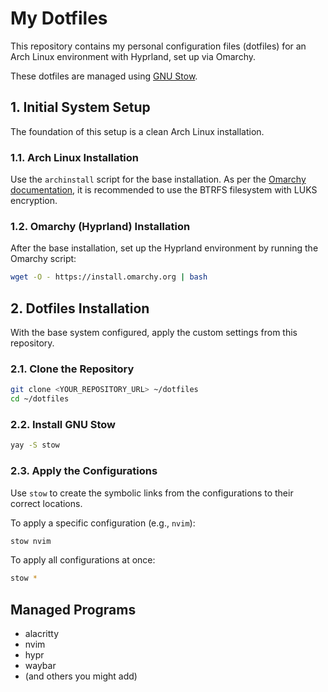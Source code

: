 # My Dotfiles

This repository contains my personal configuration files (dotfiles) for an Arch Linux environment with Hyprland, set up via Omarchy.

These dotfiles are managed using [GNU Stow](https://www.gnu.org/software/stow/).

## 1. Initial System Setup

The foundation of this setup is a clean Arch Linux installation.

### 1.1. Arch Linux Installation

Use the `archinstall` script for the base installation. As per the [Omarchy documentation](https://manuals.omamix.org/2/the-omarchy-manual/50/getting-started), it is recommended to use the BTRFS filesystem with LUKS encryption.

### 1.2. Omarchy (Hyprland) Installation

After the base installation, set up the Hyprland environment by running the Omarchy script:

```bash
wget -O - https://install.omarchy.org | bash
```

## 2. Dotfiles Installation

With the base system configured, apply the custom settings from this repository.

### 2.1. Clone the Repository

```bash
git clone <YOUR_REPOSITORY_URL> ~/dotfiles
cd ~/dotfiles
```

### 2.2. Install GNU Stow

```bash
yay -S stow
```

### 2.3. Apply the Configurations

Use `stow` to create the symbolic links from the configurations to their correct locations.

To apply a specific configuration (e.g., `nvim`):
```bash
stow nvim
```

To apply all configurations at once:
```bash
stow *
```

## Managed Programs

*   alacritty
*   nvim
*   hypr
*   waybar
*   (and others you might add)
